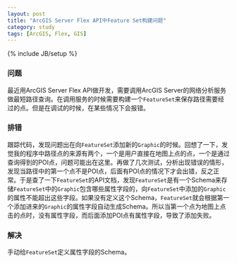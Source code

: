 ```yaml
---
layout: post
title: "ArcGIS Server Flex API中Feature Set构建问题"
category: study
tags: [ArcGIS, Flex, GIS]
---
```

{% include JB/setup %}

### 问题

最近用ArcGIS Server Flex API做开发，需要调用ArcGIS Server的网络分析服务做最短路径查询。在调用服务的时候需要构建一个`FeatureSet`来保存路径需要经过的点。但是在调试的时候，在某些情况下会报错。

### 排错

跟踪代码，发现问题出在向`FeatureSet`添加新的`Graphic`的时候。回想了一下，发觉我的程序中路径点的来源有两个，一个是用户直接在地图上点的点，一个是通过查询得到的POI点，问题可能出在这里。再做了几次测试，分析出现错误的情形，发现当路径中的第一个点不是POI点，后面有POI点的情况下才会出错，反之正常。于是查了一下`FeatureSet`的API文档，发现`FeatureSet`是有一个Schema来存储`FeatureSet`中的`Graphic`包含哪些属性字段的，向`FeatureSet`中添加的`Graphic`的属性不能超出这些字段。如果没有定义这个Schema，`FeatureSet`就会根据第一个添加进来的`Graphic`的属性字段自动生成Schema。所以当第一个点为地图上点击的点时，没有属性字段，而后面添加POI点有属性字段，导致了添加失败。

### 解决

手动给`FeatureSet`定义属性字段的Schema。
